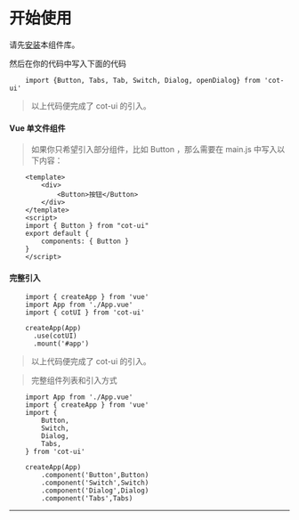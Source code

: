 # 开始使用

请先[安装](/doc/install)本组件库。

然后在你的代码中写入下面的代码
```
    import {Button, Tabs, Tab, Switch, Dialog, openDialog} from 'cot-ui'
```
> 以上代码便完成了 cot-ui 的引入。

#### Vue 单文件组件

> 如果你只希望引入部分组件，比如 Button ，那么需要在 main.js 中写入以下内容：
```
    <template>
        <div>
            <Button>按钮</Button>
        </div>
    </template>
    <script>
    import { Button } from "cot-ui"
    export default {
        components: { Button }
    }
    </script>
```
#### 完整引入

```
    import { createApp } from 'vue'
    import App from './App.vue'
    import { cotUI } from 'cot-ui'
    
    createApp(App)
      .use(cotUI)
      .mount('#app')
```
> 以上代码便完成了 cot-ui 的引入。

> 完整组件列表和引入方式
```
    import App from './App.vue'
    import { createApp } from 'vue'
    import {
        Button,
        Switch,
        Dialog,
        Tabs,
    } from 'cot-ui'

    createApp(App)
        .component('Button',Button)
        .component('Switch',Switch)
        .component('Dialog',Dialog)
        .component('Tabs',Tabs)
```
---
